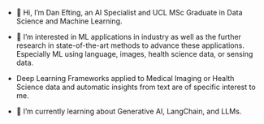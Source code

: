- 👋 Hi, I’m Dan Efting, an AI Specialist and UCL MSc Graduate in Data Science and Machine Learning.

- 👀 I’m interested in ML applications in industry as well as the further research in state-of-the-art methods to advance these applications. Especially ML using language, images, health science data, or sensing data. 

- Deep Learning Frameworks applied to Medical Imaging or Health Science data and automatic insights from text are of specific interest to me.

- 🌱 I’m currently learning about Generative AI, LangChain, and LLMs.

<!---
bottyBotz/bottyBotz is a ✨ special ✨ repository because its `README.md` (this file) appears on your GitHub profile.
You can click the Preview link to take a look at your changes.
--->
